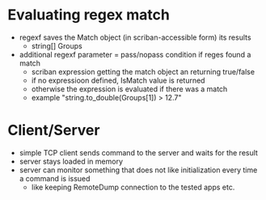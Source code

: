 # Evaluating regex match
 - regexf saves the Match object (in scriban-accessible form) its results
    - string[] Groups
 - additional regexf parameter = pass/nopass condition if reges found a match
    - scriban expression getting the match object an returning true/false
    - if no expressioon defined, IsMatch value is returned
    - otherwise the expression is evaluated if there was a match
    - example
       "string.to_double(Groups[1]) > 12.7"

# Client/Server 
 - simple TCP client sends command to the server and waits for the result
 - server stays loaded in memory
 - server can monitor something that does not like initialization every time a command is issued
    - like keeping RemoteDump connection to the tested apps etc.


